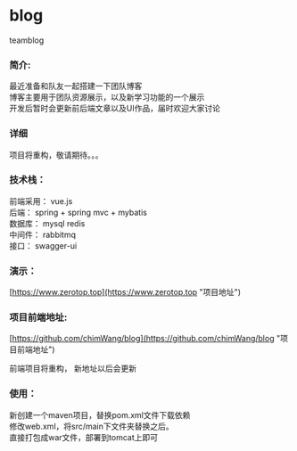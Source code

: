 # blog
teamblog

### 简介: 

最近准备和队友一起搭建一下团队博客   
博客主要用于团队资源展示，以及新学习功能的一个展示  
开发后暂时会更新前后端文章以及UI作品，届时欢迎大家讨论

### 详细

项目将重构，敬请期待。。。

### 技术栈：  

前端采用： vue.js  
后端：     spring + spring mvc + mybatis  
数据库：   mysql  redis  
中间件：   rabbitmq  
接口：     swagger-ui

### 演示：
   
[https://www.zerotop.top](https://www.zerotop.top "项目地址")


### 项目前端地址:   

[https://github.com/chimWang/blog](https://github.com/chimWang/blog "项目前端地址")

前端项目将重构， 新地址以后会更新


### 使用：  

新创建一个maven项目，替换pom.xml文件下载依赖  
修改web.xml，将src/main下文件夹替换之后。  
直接打包成war文件，部署到tomcat上即可
